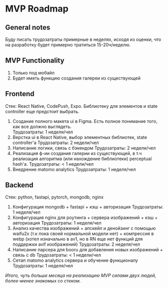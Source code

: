 # MVP Roadmap

## General notes
Буду писать трудозатраты примерные в неделях, исходя из оценки, что на разработку будет примерно тратиться 15-20ч/неделю.

## MVP Functionality
1) Только под мобайл
2) Будет иметь функцию создания галереи из существующей

## Frontend
Стек: React Native, CodePush, Expo. Библиотеку для элементов и state controller еще предстоит выбрать.
1) Создание полного макета ui в Figma. Есть полное понимание того, как все должно выглядеть.  
Трудозатраты: 1 неделя/чел
2) Верстка ui в React Native, выбор элементных библиотек, state controller'а
Трудозатраты: 2 недели/чел
3) Написание логики, связь с бэкендом
Трудозатраты: 2 недели/чел
4) Реализация ф-ии создания галерии из существующей, в т.ч реализация алгоритма (или нахождение библиотеки) perceptual hash'а.
Трудозатраты: < 1 недели/чел
5) Внедрение matomo analytics
Трудозатраты: 1 неделя/чел

## Backend
Стек: python, fastapi, pytorch, mongodb, nginx
1) Конфигурация mongodb + fastapi + кэш + авторизация
Трудозатраты: 1 неделя/чел
2) Конфигурация nginx для роутинга + сервера изображений + кэш + авторизация
Трудозатраты: 1 неделя/чел
3) Анализ качества изображений + апскейл и денойзинг с помощью waifu2x (т.к пока своей нормальной модели нет) + компрессия в webp (хотел изначально в av1, но в RN еще нет функций для поддержки avif изображений)
Трудозатраты: 2 неделя/чел
4) Написание парсера для booru для добавления новых изображений + связь с db
Трудозатраты: < 1 недели/чел
5) Сетап matomo analytics сервера и обучение функционалу 
Трудозатраты: 1 неделя/чел

*Итого, чуть больше месяца на реализацию MVP силами двух людей, более-менее знакомых со стеком.*

